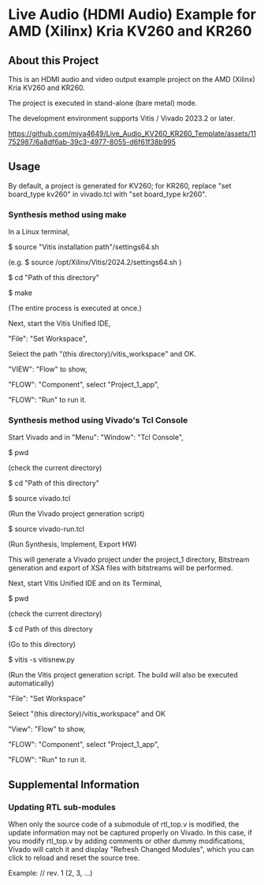 # Live Audio (HDMI Audio) Example for AMD (Xilinx) Kria KV260 and KR260

## About this Project

This is an HDMI audio and video output example project on the AMD (Xilinx) Kria KV260 and KR260.

The project is executed in stand-alone (bare metal) mode.

The development environment supports Vitis / Vivado 2023.2 or later.

https://github.com/miya4649/Live_Audio_KV260_KR260_Template/assets/11752987/6a8df6ab-39c3-4977-8055-d6f61f38b995

## Usage

By default, a project is generated for KV260; for KR260, replace "set board_type kv260" in vivado.tcl with "set board_type kr260".

### Synthesis method using make

In a Linux terminal,

$ source "Vitis installation path"/settings64.sh

(e.g. $ source /opt/Xilinx/Vitis/2024.2/settings64.sh )

$ cd "Path of this directory"

$ make

(The entire process is executed at once.)

Next, start the Vitis Unified IDE,

"File": "Set Workspace",

Select the path "(this directory)/vitis_workspace" and OK.

"VIEW": "Flow" to show,

"FLOW": "Component", select "Project_1_app",

"FLOW": "Run" to run it.

### Synthesis method using Vivado's Tcl Console

Start Vivado and in "Menu": "Window": "Tcl Console",

$ pwd

(check the current directory)

$ cd "Path of this directory"

$ source vivado.tcl

(Run the Vivado project generation script)

$ source vivado-run.tcl

(Run Synthesis, Implement, Export HW)

This will generate a Vivado project under the project_1 directory, Bitstream generation and export of XSA files with bitstreams will be performed.

Next, start Vitis Unified IDE and on its Terminal,

$ pwd

(check the current directory)

$ cd Path of this directory

(Go to this directory)

$ vitis -s vitisnew.py

(Run the Vitis project generation script. The build will also be executed automatically)

"File": "Set Workspace"

Select "(this directory)/vitis_workspace" and OK

"View": "Flow" to show,

"FLOW": "Component", select "Project_1_app",

"FLOW": "Run" to run it.

## Supplemental Information

### Updating RTL sub-modules

When only the source code of a submodule of rtl_top.v is modified, the update information may not be captured properly on Vivado. In this case, if you modify rtl_top.v by adding comments or other dummy modifications, Vivado will catch it and display "Refresh Changed Modules", which you can click to reload and reset the source tree.

Example: // rev. 1 (2, 3, ...)
